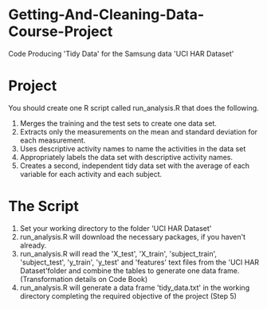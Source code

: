 Getting-And-Cleaning-Data-Course-Project
========================================

Code Producing 'Tidy Data' for the Samsung data 'UCI HAR Dataset'

Project 
=======

You should create one R script called run_analysis.R that does the following.

1. Merges the training and the test sets to create one data set.
2. Extracts only the measurements on the mean and standard deviation for each measurement.
3. Uses descriptive activity names to name the activities in the data set
4. Appropriately labels the data set with descriptive activity names.
5. Creates a second, independent tidy data set with the average of each variable for each activity and each subject.

The Script
==========

1. Set your working directory to the folder 'UCI HAR Dataset'
2. run_analysis.R will download the necessary packages, if you haven't already. 
3. run_analysis.R will read the 'X_test', 'X_train', 'subject_train', 'subject_test', 'y_train', 'y_test' and 'features' text files from the 'UCI HAR Dataset'folder and combine the tables to generate one data frame. (Transformation details on Code Book)
4. run_analysis.R will generate a  data frame 'tidy_data.txt' in the working directory completing the required objective of the project (Step 5)





